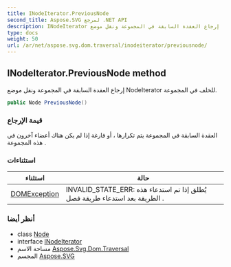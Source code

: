 ```yaml
---
title: INodeIterator.PreviousNode
second_title: Aspose.SVG لمرجع .NET API
description: INodeIterator طريقة. إرجاع العقدة السابقة في المجموعة ونقل موضع NodeIterator للخلف في المجموعة.
type: docs
weight: 50
url: /ar/net/aspose.svg.dom.traversal/inodeiterator/previousnode/
---
```

## INodeIterator.PreviousNode method

إرجاع العقدة السابقة في المجموعة ونقل موضع NodeIterator للخلف في المجموعة.

```csharp
public Node PreviousNode()
```

### قيمة الإرجاع

العقدة السابقة في المجموعة يتم تكرارها ، أو فارغة إذا لم يكن هناك أعضاء آخرون في هذه المجموعة .

### استثناءات

| استثناء | حالة |
| --- | --- |
| [DOMException](../../../aspose.svg.dom/domexception/) | INVALID_STATE_ERR: يُطلق إذا تم استدعاء هذه الطريقة بعد استدعاء طريقة فصل . |

### أنظر أيضا

* class [Node](../../../aspose.svg.dom/node/)
* interface [INodeIterator](../)
* مساحة الاسم [Aspose.Svg.Dom.Traversal](../../inodeiterator/)
* المجسم [Aspose.SVG](../../../)


